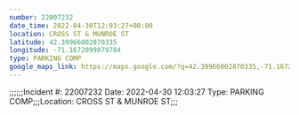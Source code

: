 ```yaml
---
number: 22007232
date_time: 2022-04-30T12:03:27+00:00
location: CROSS ST & MUNROE ST
latitude: 42.39966002870335
longitude: -71.1672099079784
type: PARKING COMP
google_maps_link: https://maps.google.com/?q=42.39966002870335,-71.1672099079784
---
```


;;;;;;Incident #: 22007232  Date: 2022-04-30 12:03:27   Type: PARKING COMP;;;Location: CROSS ST & MUNROE ST;;;
